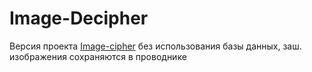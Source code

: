 # Image-Decipher
Версия проекта [Image-cipher](https://github.com/Yulian13/Image-cipher) без использования базы данных, заш. изображения сохраняются в проводнике
